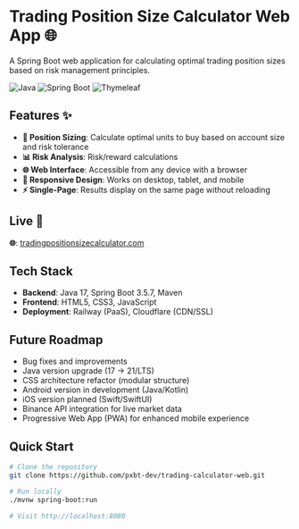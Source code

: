 # Trading Position Size Calculator Web App 🌐

A Spring Boot web application for calculating optimal trading position sizes based on risk management principles.

![Java](https://img.shields.io/badge/Java-17-blue)
![Spring Boot](https://img.shields.io/badge/Spring%20Boot-3.1.0-green)
![Thymeleaf](https://img.shields.io/badge/Thymeleaf-Templates-orange)

## Features ✨

- **🎯 Position Sizing**: Calculate optimal units to buy based on account size and risk tolerance
- **📊 Risk Analysis**: Risk/reward calculations
- **🌐 Web Interface**: Accessible from any device with a browser
- **📱 Responsive Design**: Works on desktop, tablet, and mobile
- **⚡ Single-Page**: Results display on the same page without reloading

## Live 🚀

**🌐**: [tradingpositionsizecalculator.com](https://www.tradingpositionsizecalculator.com/)

## Tech Stack
- **Backend**: Java 17, Spring Boot 3.5.7, Maven
- **Frontend**: HTML5, CSS3, JavaScript
- **Deployment**: Railway (PaaS), Cloudflare (CDN/SSL)

## Future Roadmap 
- Bug fixes and improvements
- Java version upgrade (17 → 21/LTS)
- CSS architecture refactor (modular structure)
- Android version in development (Java/Kotlin)
- iOS version planned (Swift/SwiftUI)
- Binance API integration for live market data
- Progressive Web App (PWA) for enhanced mobile experience

## Quick Start

```bash
# Clone the repository
git clone https://github.com/pxbt-dev/trading-calculator-web.git

# Run locally
./mvnw spring-boot:run

# Visit http://localhost:8080

